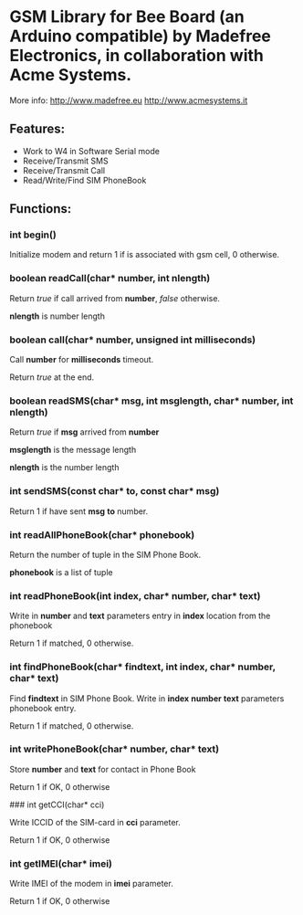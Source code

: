# GSM Library for Bee Board (an Arduino compatible) by Madefree Electronics, in collaboration with Acme Systems.

More info: http://www.madefree.eu
           http://www.acmesystems.it

## Features:

* Work to W4 in Software Serial mode
* Receive/Transmit SMS
* Receive/Transmit Call
* Read/Write/Find SIM PhoneBook

## Functions:

### int begin()

Initialize modem and return 1 if is associated with gsm cell, 0 otherwise.

### boolean readCall(char* number, int nlength)

Return *true* if call arrived from **number**, *false* otherwise.

**nlength** is number length

### boolean call(char* number, unsigned int milliseconds)

Call **number** for **milliseconds** timeout.

Return *true* at the end.

### boolean readSMS(char* msg, int msglength, char* number, int nlength)

Return *true* if **msg** arrived from **number**

**msglength** is the message length

**nlength** is the number length

### int sendSMS(const char* to, const char* msg)

Return 1 if have sent **msg** **to** number.

### int readAllPhoneBook(char* phonebook)

Return the number of tuple in the SIM Phone Book.

**phonebook** is a list of tuple

### int readPhoneBook(int index, char* number, char* text)

Write in **number** and **text** parameters entry in **index** location from the phonebook

Return 1 if matched, 0 otherwise.

### int findPhoneBook(char* findtext, int index, char* number, char* text)

Find **findtext** in SIM Phone Book. Write in **index** **number** **text** parameters phonebook entry.

Return 1 if matched, 0 otherwise.

### int writePhoneBook(char* number, char* text)

Store **number** and **text** for contact in Phone Book

Return 1 if OK, 0 otherwise

### int getCCI(char* cci)

Write ICCID of the SIM-card in **cci** parameter.

Return 1 if OK, 0 otherwise

### int getIMEI(char* imei)

Write IMEI of the modem in **imei** parameter.

Return 1 if OK, 0 otherwise


